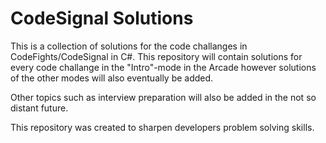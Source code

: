 # CodeSignal Solutions
This is a collection of solutions for the code challanges in CodeFights/CodeSignal in C#. 
This repository will contain solutions for every code challange in the "Intro"-mode in the Arcade 
however solutions of the other modes will also eventually be added.

Other topics such as interview preparation will also be added in the not so distant future.

This repository was created to sharpen developers problem solving skills.
